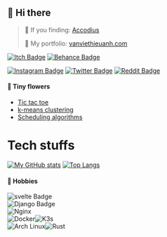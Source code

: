 ## 👋 Hi there

> 🐊 If you finding: [Accodius](https://accodius.com/)
> 
> 🌼 My portfolio: [vanviethieuanh.com](https://vanviethieuanh.com/)

[![Itch Badge](https://img.shields.io/badge/-accodius-FA5C5C?style=flat&labelColor=FA5C5C&logo=itch.io&logoColor=white)](https://accodius.itch.io/)
[![Behance Badge](https://img.shields.io/badge/-vanviethieuanh-1769FF?style=flat&labelColor=1769FF&logo=behance&logoColor=white)](https://www.behance.net/vanviethieuanh)


[![Instagram Badge](https://img.shields.io/badge/-@accodius-E4405F?style=flat&labelColor=E4405F&logo=instagram&logoColor=white)](https://instagram.com/accodius)
[![Twitter Badge](https://img.shields.io/badge/-@AccodiusdeVan-1DA1F2?style=flat&labelColor=1DA1F2&logo=twitter&logoColor=white)](https://twitter.com/AccodiusdeVan)
[![Reddit Badge](https://img.shields.io/badge/-@Accodius_de_Van-FF4500?style=flat&labelColor=FF4500&logo=reddit&logoColor=white)](https://www.reddit.com/user/Accodius_de_Van)


#### 🌻 Tiny flowers

- [Tic tac toe](https://vanviethieuanh.com/tictactoe/)
- [k-means clustering](http://vanviethieuanh.com/k-means-clustering/)
- [Scheduling algorithms](https://vanviethieuanh.com/scheduling-algorithms/)

# Tech stuffs
[![My GitHub stats](https://github-readme-stats.vercel.app/api?username=vanviethieuanh&hide=prs&theme=gruvbox)](https://github.com/anuraghazra/github-readme-stats)
[![Top Langs](https://github-readme-stats.vercel.app/api/top-langs/?username=vanviethieuanh&layout=compact&theme=gruvbox&langs_count=6&hide=jupyter%20notebook,html,css,tex,scss,c%23)](https://github.com/anuraghazra/github-readme-stats)

#### 🧪 Hobbies

![svelte Badge](https://img.shields.io/badge/-svelte-FF3E00?style=for-the-badge&labelColor=black&logo=svelte&logoColor=FF3E00)<br/>
![Django Badge](https://img.shields.io/badge/-Django-092E20?style=for-the-badge&labelColor=black&logo=Django&logoColor=white)<br/>
![Nginx](https://img.shields.io/badge/-Nginx-009639?style=for-the-badge&labelColor=black&logo=Nginx&logoColor=009639)<br/>
![Docker](https://img.shields.io/badge/-Docker-2496ED?style=for-the-badge&labelColor=black&logo=Docker&logoColor=white)![K3s](https://img.shields.io/badge/-K3S-FF8C00?style=for-the-badge&labelColor=black&logo=K3S&logoColor=white)<br/>
![Arch Linux](https://img.shields.io/badge/-Arch_Linux-1793D1?style=for-the-badge&labelColor=black&logo=ArchLinux&logoColor=1793D1)![Rust](https://img.shields.io/badge/-Rust-000000?style=for-the-badge&labelColor=black&logo=Rust&logoColor=white)<br/>



